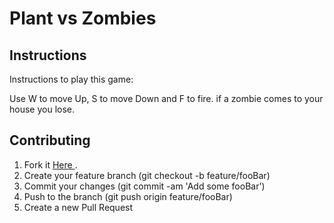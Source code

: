 <h1><b>Plant vs Zombies</b> </h1>


<h2>Instructions</h2>

Instructions to play this game:

Use W to move Up, S to move Down and F to fire. if a zombie comes to your house you lose.


<h2>Contributing</h2>
<ol>
 <li>Fork it <a href="https://github.com/EduardosMuller/Ironhack-Projeto-01.git"> Here </a>.</li>
 <li>Create your feature branch (git checkout -b feature/fooBar)</li>
 <li>Commit your changes (git commit -am 'Add some fooBar')</li>
 <li>Push to the branch (git push origin feature/fooBar)</li>
 <li>Create a new Pull Request</li>
 </ol>

